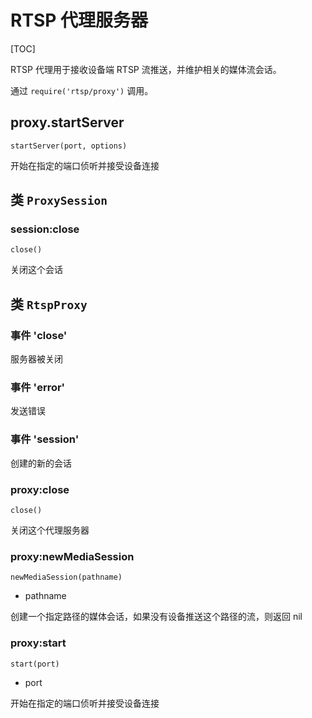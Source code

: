 # RTSP 代理服务器

[TOC]

RTSP 代理用于接收设备端 RTSP 流推送，并维护相关的媒体流会话。

通过 `require('rtsp/proxy')` 调用。

## proxy.startServer

    startServer(port, options)

开始在指定的端口侦听并接受设备连接

## 类 `ProxySession`

### session:close

    close()

关闭这个会话

## 类 `RtspProxy`

### 事件 'close'

服务器被关闭

### 事件 'error'

发送错误

### 事件 'session'

创建的新的会话

### proxy:close

    close()

关闭这个代理服务器

### proxy:newMediaSession

    newMediaSession(pathname)

- pathname

创建一个指定路径的媒体会话，如果没有设备推送这个路径的流，则返回 nil

### proxy:start

    start(port)

- port

开始在指定的端口侦听并接受设备连接
